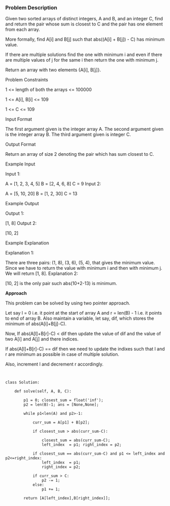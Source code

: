 ### Problem Description

Given two sorted arrays of distinct integers, A and B, and an integer C, find and return the pair whose sum is closest to C and the pair has one element from each array.

More formally, find A[i] and B[j] such that abs((A[i] + B[j]) - C) has minimum value.

If there are multiple solutions find the one with minimum i and even if there are multiple values of j for the same i then return the one with minimum j.

Return an array with two elements {A[i], B[j]}.



Problem Constraints

1 <= length of both the arrays <= 100000

1 <= A[i], B[i] <= 109

1 <= C <= 109



Input Format

The first argument given is the integer array A.
The second argument given is the integer array B.
The third argument given is integer C.



Output Format

Return an array of size 2 denoting the pair which has sum closest to C.



Example Input

Input 1:

 A = [1, 2, 3, 4, 5]
 B = [2, 4, 6, 8]
 C = 9
Input 2:

 A = [5, 10, 20]
 B = [1, 2, 30]
 C = 13


Example Output

Output 1:

 [1, 8]
Output 2:

 [10, 2]


Example Explanation

Explanation 1:

 There are three pairs: (1, 8), (3, 6), (5, 4), that gives the minimum value.
 Since we have to return the value with minimum i and then with minimum j. We will return [1, 8].
Explanation 2:

 [10, 2] is the only pair such abs(10+2-13) is minimum.
 
 **Approach**
 
 This problem can be solved by using two pointer approach.

Let say l = 0 i.e. it point at the start of array A and r = len(B) - 1 i.e. it points to end of array B.
Also maintain a variable, let say, dif, which stores the minimum of abs(A[i]+B[j]-C).

Now, If abs(A[l]+B[r]-C) < dif then update the value of dif and the value of two A[i] and A[j] and there indices.

If abs(A[l]+B[r]-C) == dif then we need to update the indixes such that l and r are minimum as possible in case of multiple solution.

Also, increment l and decrement r accordingly.

```


class Solution:

    def solve(self, A, B, C):

        p1 = 0; closest_sum = float('inf');
        p2 = len(B)-1; ans = [None,None];

        while p1<len(A) and p2>-1:
            
            curr_sum = A[p1] + B[p2];

            if closest_sum > abs(curr_sum-C):

                closest_sum = abs(curr_sum-C);
                left_index  = p1; right_index = p2;

            if closest_sum == abs(curr_sum-C) and p1 <= left_index and p2<=right_index:
                left_index  = p1;
                right_index = p2;

            if curr_sum > C:
                p2 -= 1;
            else:
                p1 += 1;
        
        return [A[left_index],B[right_index]];
            
            
```
